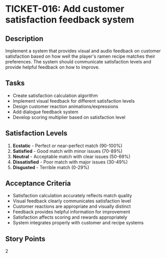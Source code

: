# TICKET-016: Add customer satisfaction feedback system

## Description
Implement a system that provides visual and audio feedback on customer satisfaction based on how well the player's ramen recipe matches their preferences. The system should communicate satisfaction levels and provide helpful feedback on how to improve.

## Tasks
- Create satisfaction calculation algorithm
- Implement visual feedback for different satisfaction levels
- Design customer reaction animations/expressions
- Add dialogue feedback system
- Develop scoring multiplier based on satisfaction level

## Satisfaction Levels
1. **Ecstatic** - Perfect or near-perfect match (90-100%)
2. **Satisfied** - Good match with minor issues (70-89%)
3. **Neutral** - Acceptable match with clear issues (50-69%)
4. **Dissatisfied** - Poor match with major issues (30-49%)
5. **Disgusted** - Terrible match (0-29%)

## Acceptance Criteria
- Satisfaction calculation accurately reflects match quality
- Visual feedback clearly communicates satisfaction level
- Customer reactions are appropriate and visually distinct
- Feedback provides helpful information for improvement
- Satisfaction affects scoring and rewards appropriately
- System integrates properly with customer and recipe systems

## Story Points
2 